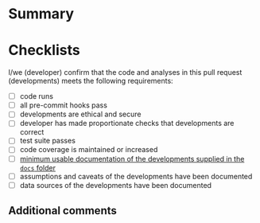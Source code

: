 # Summary

<!-- Add a brief summary of your pull request here in plain English. -->

# Checklists

I/we (developer) confirm that the code and analyses in this pull request (developments)
meets the following requirements:

- [ ] code runs
- [ ] all pre-commit hooks pass
- [ ] developments are ethical and secure
- [ ] developer has made proportionate checks that developments are correct
- [ ] test suite passes
- [ ] code coverage is maintained or increased
- [ ] [minimum usable documentation of the developments supplied in the `docs`
      folder](http://agilemodeling.com/essays/documentLate.htm)
- [ ] assumptions and caveats of the developments have been documented
- [ ] data sources of the developments have been documented

## Additional comments

<!-- Please add additional comments if relevant.
For example, provide comments for any unchecked items in the above checklist, suggest a
review strategy, or any gotchas to flag to the reviewer.
-->
